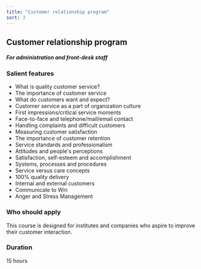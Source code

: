 ```yaml
---
title: "Customer relationship program"
sort: 3
---
```


## Customer relationship program
##### For administration and front-desk staff

### Salient features
- What is quality customer service? 
- The importance of customer service 
- What do customers want and expect? 
- Customer service as a part of organization culture 
- First impressions/critical service moments 
- Face-to-face and telephone/mail/email contact 
- Handling complaints and difficult customers 
- Measuring customer satisfaction
- The importance of customer retention 
- Service standards and professionalism 
- Attitudes and people's perceptions 
- Satisfaction, self-esteem and accomplishment 
- Systems, processes and procedures 
- Service versus care concepts 
- 100% quality delivery 
- Internal and external customers 
- Communicate to Win 
- Anger and Stress Management

### Who should apply
This course is designed for institutes and companies who aspire to improve their customer interaction.

### Duration
15 hours